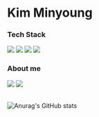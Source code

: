 # Kim Minyoung

### Tech Stack

<div>
<img src="https://img.shields.io/badge/JavaScript-F7DF1E?style=flat&logo=JavaScript&logoColor=white">
<img src="https://img.shields.io/badge/TypeScript-3178C6?style=flat&logo=TypeScript&logoColor=white">
<img src="https://img.shields.io/badge/React-61DAFB?style=flat&logo=React&logoColor=white">
<img src="https://img.shields.io/badge/Next.js-000000?style=flat&logo=Next.js&logoColor=white"> 
</div>

### About me

<div>
<a href="https://velog.io/@alsendrha1/posts" target="_blank"><img src="https://img.shields.io/badge/Velog-20C997?style=flat&logo=Velog&logoColor=white"></a>
<a href="alsendrha@naver.com" target="_blank"><img src="https://img.shields.io/badge/Email-8B89CC?style=flat&logo=Mail.Ru&logoColor=white"></a>
</div>

<br>

![Anurag's GitHub stats](https://github-readme-stats.vercel.app/api?username=alsendrha&theme=vue&show_icons=true)
